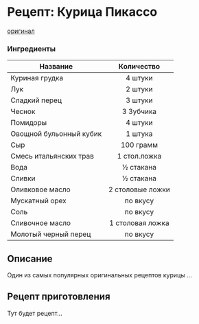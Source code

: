 # Рецепт: Курица Пикассо
[оригинал](https://eda.ru/recepty/osnovnye-blyuda/kurica-pikasso-25902)

### Ингредиенты
| Название        	| Количество  |
| -------------   	            |:-----------------:|
| Куриная грудка  	| 4 штуки		|
| Лук 	| 2 штуки      	|
| Сладкий перец 	| 3 штуки      	|
| Чеснок 	| 3 3убчика      	|
| Помидоры 	| 4 штуки      	|
| Овощной бульонный кубик 	| 1 штука      	|
| Сыр 	| 100 грамм      	|
| Смесь итальянских трав 	| 1 стол.ложка   	|
| Вода 	| ½ стакана      	|
| Сливки 	| ½ стакана     |
| Оливковое масло 	| 2 столовые ложки      	|
| Мускатный орех	| по вкусу     	|
| Соль	| по вкусу     	|
| Сливочное масло	| 1 столовая ложка      	|
| Молотый черный перец	| по вкусу     	|

## Описание
Один из самых популярных оригинальных рецептов курицы ... 

## Рецепт приготовления
Тут будет рецепт...
